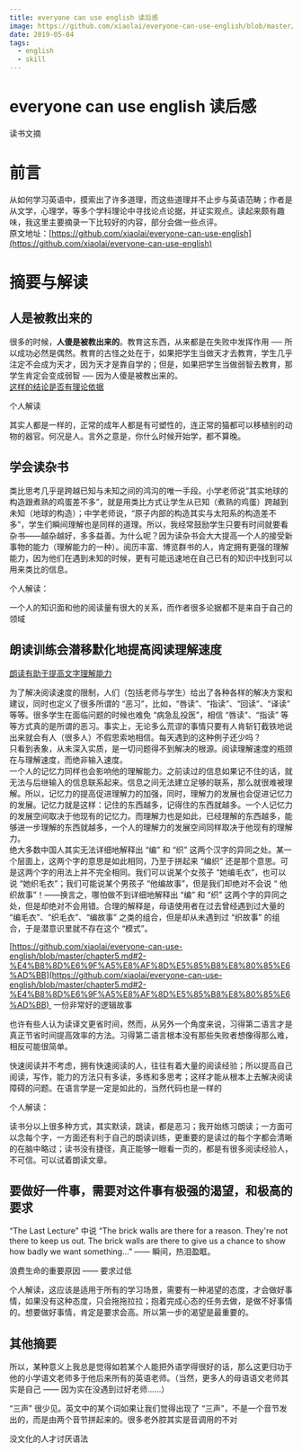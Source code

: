 ```yaml
---
title: everyone can use english 读后感
image: https://github.com/xiaolai/everyone-can-use-english/blob/master/images/cover.jpg?raw=true
date: 2019-05-04
tags:
  - english
  - skill
---
```


# everyone can use english 读后感

读书文摘

# 前言

从如何学习英语中，摸索出了许多道理，而这些道理并不止步与英语范畴；作者是从文学，心理学，等多个学科理论中寻找论点论据，并证实观点。读起来颇有趣味，我这里主要摘录一下比较好的内容，部分会做一些点评。<br />原文地址：[https://github.com/xiaolai/everyone-can-use-english](https://github.com/xiaolai/everyone-can-use-english)

# 摘要与解读

## 人是被教出来的

很多的时候，**人傻是被教出来的**。教育这东西，从来都是在失败中发挥作用 ── 所以成功必然是偶然。教育的古怪之处在于，如果把学生当做天才去教育，学生几乎注定不会成为天才，因为天才是靠自学的；但是，如果把学生当做弱智去教育，那学生肯定会变成弱智 ── 因为人傻是被教出来的。<br />[这样的结论是否有理论依据](https://github.com/xiaolai/everyone-can-use-english/blob/master/chapter1.md#5-%E8%BF%99%E6%A0%B7%E7%9A%84%E7%BB%93%E8%AE%BA%E6%98%AF%E5%90%A6%E6%9C%89%E7%90%86%E8%AE%BA%E4%BE%9D%E6%8D%AE)

个人解读

其实人都是一样的，正常的成年人都是有可塑性的，连正常的猫都可以移植别的动物的器官。何况是人。言外之意是，你什么时候开始学，都不算晚。

## 学会读杂书

类比思考几乎是跨越已知与未知之间的鸿沟的唯一手段。小学老师说“其实地球的构造跟煮熟的鸡蛋差不多”，就是用类比方式让学生从已知（煮熟的鸡蛋）跨越到未知（地球的构造）；中学老师说，“原子内部的构造其实与太阳系的构造差不多”，学生们瞬间理解也是同样的道理。所以，我经常鼓励学生只要有时间就要看杂书——越杂越好，多多益善。为什么呢？因为读杂书会大大提高一个人的接受新事物的能力（理解能力的一种）。阅历丰富、博览群书的人，肯定拥有更强的理解能力，因为他们在遇到未知的时候，更有可能迅速地在自己已有的知识中找到可以用来类比的信息。

个人解读：

一个人的知识面和他的阅读量有很大的关系，而作者很多论据都不是来自于自己的领域

## 朗读训练会潜移默化地提高阅读理解速度

[朗读有助于提高文字理解能力](https://github.com/xiaolai/everyone-can-use-english/blob/master/chapter4.md#2-%E6%9C%97%E8%AF%BB%E6%9C%89%E5%8A%A9%E4%BA%8E%E6%8F%90%E9%AB%98%E6%96%87%E5%AD%97%E7%90%86%E8%A7%A3%E8%83%BD%E5%8A%9B)

为了解决阅读速度的限制，人们（包括老师与学生）给出了各种各样的解决方案和建议，同时也定义了很多所谓的 “恶习”，比如，“唇读”、“指读”、“回读”、“译读” 等等。很多学生在面临问题的时候也难免 “病急乱投医”，相信 “唇读”、“指读” 等等方式真的是所谓的恶习。事实上，无论多么荒谬的事情只要有人肯斩钉截铁地说出来就会有人（很多人）不假思索地相信。每天遇到的这种例子还少吗？<br />只看到表象，从未深入实质，是一切问题得不到解决的根源。阅读理解速度的瓶颈在与理解速度，而绝非输入速度。<br />一个人的记忆力同样也会影响他的理解能力。之前读过的信息如果记不住的话，就无法与后继输入的信息联系起来。信息之间无法建立足够的联系，那么就很难被理解。所以，记忆力的提高促进理解力的加强，同时，理解力的发展也会促进记忆力的发展。记忆力就是这样：记住的东西越多，记得住的东西就越多。一个人记忆力的发展空间取决于他现有的记忆力。而理解力也是如此，已经理解的东西越多，能够进一步理解的东西就越多，一个人的理解力的发展空间同样取决于他现有的理解力。<br />绝大多数中国人其实无法详细地解释出 “编” 和 “织” 这两个汉字的异同之处。某一个层面上，这两个字的意思是如此相同，乃至于拼起来 “编织” 还是那个意思。可是这两个字的用法上并不完全相同。我们可以说某个女孩子 “她编毛衣”，也可以说 “她织毛衣”；我们可能说某个男孩子 “他编故事”，但是我们却绝对不会说 “ 他织故事”！——换言之，哪怕做不到详细地解释出 “编” 和 “织” 这两个字的异同之处，但是却绝对不会用错。合理的解释是，母语使用者在过去曾经遇到过大量的 “编毛衣”、“织毛衣”、“编故事” 之类的组合，但是却从未遇到过 “织故事” 的组合，于是潜意识里就不存在这个 “模式”。

[https://github.com/xiaolai/everyone-can-use-english/blob/master/chapter5.md#2-%E4%B8%8D%E6%9F%A5%E8%AF%8D%E5%85%B8%E8%80%85%E6%AD%BB](https://github.com/xiaolai/everyone-can-use-english/blob/master/chapter5.md#2-%E4%B8%8D%E6%9F%A5%E8%AF%8D%E5%85%B8%E8%80%85%E6%AD%BB)  一份非常好的逻辑故事

也许有些人认为读译文更省时间，然而，从另外一个角度来说，习得第二语言才是真正节省时间提高效率的方法。习得第二语言根本没有那些失败者想像得那么难，相反可能很简单。

快速阅读并不考虑，拥有快速阅读的人，往往有着大量的阅读经验；所以提高自己阅读，写作，能力的方法只有多读，多练和多思考；这样才能从根本上去解决阅读障碍的问题。在语言学是一定是如此的，当然代码也是一样的

个人解读：

读书分以上很多种方式，其实默读，跳读，都是恶习；我开始练习朗读；一方面可以念每个字，一方面还有利于自己的朗读训练，更重要的是读过的每个字都会清晰的在脑中略过；读书没有捷径，真正能够一眼看一页的，都是有很多阅读经验人，不可信。可以试着朗读文章。

## 要做好一件事，需要对这件事有极强的渴望，和极高的要求

“The Last Lecture” 中说 “The brick walls are there for a reason. They're not there to keep us out. The brick walls are there to give us a chance to show how badly we want something…” —— 瞬间，热泪盈眶。

浪费生命的重要原因 —— 要求过低

个人解读，这应该是适用于所有的学习场景，需要有一种渴望的态度，才会做好事情，如果没有这种态度，只会拖拖拉拉；抱着完成心态的任务去做，是做不好事情的。想要做好事情，肯定是要求会高。所以第一步的渴望是最重要的。

## 其他摘要

所以，某种意义上我总是觉得如若某个人能把外语学得很好的话，那么这更归功于他的小学语文老师多于他后来所有的英语老师。（当然，更多人的母语语文老师其实是自己 —— 因为实在没遇到过好老师……）

“三声” 很少见。英文中的某个词如果让我们觉得出现了 “三声”，不是一个音节发出的，而是由两个音节拼起来的。很多老外腔其实是音调用的不对

没文化的人才讨厌语法
